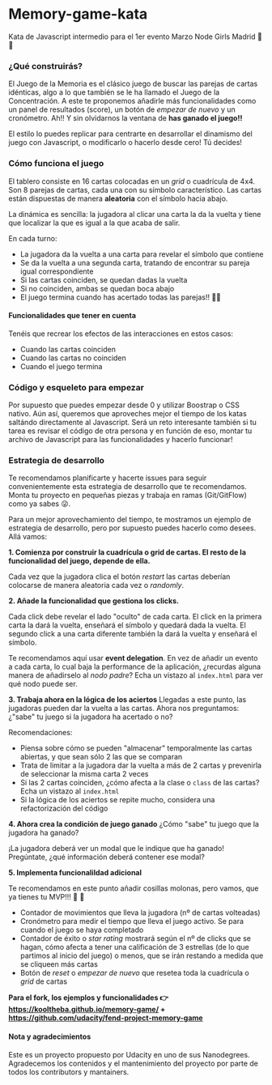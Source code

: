 # Memory-game-kata
Kata de Javascript intermedio para el 1er evento Marzo Node Girls Madrid  💪 💪

### ¿Qué construirás?
El Juego de la Memoria es el clásico juego de buscar las parejas de cartas idénticas, algo a lo que también se le ha llamado el Juego de la Concentración. A este te proponemos añadirle más funcionalidades como un panel de resultados (score), un botón de *empezar de nuevo* y un cronómetro. Ah!! Y sin olvidarnos la ventana de **has ganado el juego!!**

El estilo lo puedes replicar para centrarte en desarrollar el dinamismo del juego con Javascript, o modificarlo o hacerlo desde cero! Tú decides!


### Cómo funciona el juego
El tablero consiste en 16 cartas colocadas en un *grid* o cuadrícula de 4x4. Son 8 parejas de cartas, cada una con su símbolo característico. Las cartas están dispuestas de manera **aleatoria** con el símbolo hacia abajo. 

La dinámica es sencilla: la jugadora al clicar una carta la da la vuelta y tiene que localizar la que es igual a la que acaba de salir.

En cada turno:
- La jugadora da la vuelta a una carta para revelar el símbolo que contiene
- Se da la vuelta a una segunda carta, tratando de encontrar su pareja igual correspondiente
- Si las cartas coinciden, se quedan dadas la vuelta
- Si no coinciden, ambas se quedan boca abajo
- El juego termina cuando has acertado todas las parejas!! 🌟🌟 

#### Funcionalidades que tener en cuenta
Tenéis que recrear los efectos de las interacciones en estos casos:
- Cuando las cartas coinciden
- Cuando las cartas no coinciden
- Cuando el juego termina

### Código y esqueleto para empezar
Por supuesto que puedes empezar desde 0 y utilizar Boostrap o CSS nativo. Aún así, queremos que aproveches mejor el tiempo de los katas saltándo directamente al Javascript. Será un reto interesante también si tu tarea es revisar el código de otra persona y en función de eso, montar tu archivo de Javascript para las funcionalidades y hacerlo funcionar!

### Estrategia de desarrollo
Te recomendamos planificarte y hacerte issues para seguir convenientemente esta estrategia de desarrollo que te recomendamos.
Monta tu proyecto en pequeñas piezas y trabaja en ramas (Git/GitFlow) como ya sabes 😜. 

Para un mejor aprovechamiento del tiempo, te mostramos un ejemplo de estrategia de desarrollo, pero por supuesto puedes hacerlo como desees. Allá vamos:

**1.  Comienza por construir la cuadrícula o grid de cartas. El resto de la funcionalidad del juego, depende de ella.**

Cada vez que la jugadora clica el botón *restart* las cartas deberían colocarse de manera aleatoria cada vez o *randomly*.

**2. Añade la funcionalidad que gestiona los clicks.**

Cada click debe revelar el lado "oculto" de cada carta. El click en la primera carta la dará la vuelta, enseñará el símbolo y quedará dada la vuelta. El segundo click a una carta diferente también la dará la vuelta y enseñará el símbolo.

Te recomendamos aquí usar **event delegation**. En vez de añadir un evento a cada carta, lo cual baja la performance de la aplicación, ¿recurdas alguna manera de añadirselo al *nodo padre*? Echa un vistazo al `index.html` para ver qué nodo puede ser.

**3. Trabaja ahora en la lógica de los aciertos** Llegadas a este punto, las jugadoras pueden dar la vuelta a las cartas. Ahora nos preguntamos: ¿"sabe" tu juego si la jugadora ha acertado o no?

Recomendaciones: 

- Piensa sobre cómo se pueden "almacenar" temporalmente las cartas abiertas, y que sean sólo 2 las que se comparan 
- Trata de limitar a la jugadora dar la vuelta a más de 2 cartas y prevenirla de seleccionar la misma carta 2 veces
- Si las 2 cartas coinciden, ¿cómo afecta a la clase o `class` de las cartas? Echa un vistazo al `index.html`
- Si la lógica de los aciertos se repite mucho, considera una refactorización del código

**4. Ahora crea la condición de juego ganado** ¿Cómo "sabe" tu juego que la jugadora ha ganado?

¡La jugadora deberá ver un modal que le indique que ha ganado! Pregúntate, ¿qué información deberá contener ese modal?

**5. Implementa funcionalildad adicional**

Te recomendamos en este punto añadir cosillas molonas, pero vamos, que ya tienes tu MVP!!! 🙌 🙌 

- Contador de movimientos que lleva la jugadora (nº de cartas volteadas)
- Cronómetro para medir el tiempo que lleva el juego activo. Se para cuando el juego se haya completado
- Contador de éxito o *star rating* mostrará según el nº de clicks que se hagan, cómo afecta a tener una calificación de 3 estrellas (de lo que partimos al inicio del juego) o menos, que se irán restando a medida que se cliqueen más cartas
- Botón de *reset* o *empezar de nuevo* que resetea toda la cuadrícula o *grid* de cartas
 

**Para el fork, los ejemplos y funcionalidades 👉 https://kooltheba.github.io/memory-game/ + https://github.com/udacity/fend-project-memory-game**


#### Nota y agradecimientos
Este es un proyecto propuesto por Udacity en uno de sus Nanodegrees. Agradecemos los contenidos y el mantenimiento del proyecto por parte de todos los contributors y mantainers.





















